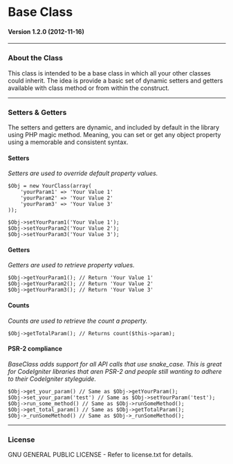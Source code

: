 # Base Class

#### Version 1.2.0 (2012-11-16)

---

### About the Class

This class is intended to be a base class in which all your other classes could inherit. The idea is provide a basic set of dynamic setters and getters available with class method or from within the construct.

---

### Setters & Getters

The setters and getters are dynamic, and included by default in the library using PHP magic method. Meaning, you can set or get any object property using a memorable and consistent syntax.

#### Setters

*Setters are used to override default property values.*

	$Obj = new YourClass(array(
	    'yourParam1' => 'Your Value 1'
	    'yourParam2' => 'Your Value 2'
	    'yourParam3' => 'Your Value 3'
	));

	$Obj->setYourParam1('Your Value 1');
	$Obj->setYourParam2('Your Value 2');
	$Obj->setYourParam3('Your Value 3'); 

#### Getters

*Getters are used to retrieve property values.*

	$Obj->getYourParam1(); // Return 'Your Value 1'
	$Obj->getYourParam2(); // Return 'Your Value 2'
	$Obj->getYourParam3(); // Return 'Your Value 3' 

#### Counts

*Counts are used to retrieve the count a property.*

	$Obj->getTotalParam(); // Returns count($this->param);

#### PSR-2 compliance

*BaseClass adds support for all API calls that use snake_case. This is great for CodeIgniter libraries that aren PSR-2 and people still wanting to adhere to their CodeIgniter styleguide.*

	$Obj->get_your_param() // Same as $Obj->getYourParam();
	$Obj->set_your_param('test') // Same as $Obj->setYourParam('test');
	$Obj->run_some_method() // Same as $Obj->runSomeMethod();
	$Obj->get_total_param() // Same as $Obj->getTotalParam();
	$Obj->_runSomeMethod() // Same as $Obj->_runSomeMethod();
---

### License

GNU GENERAL PUBLIC LICENSE - Refer to license.txt for details.
